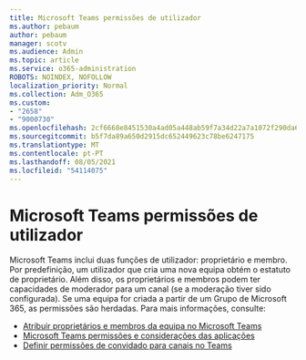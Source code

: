 ```yaml
---
title: Microsoft Teams permissões de utilizador
ms.author: pebaum
author: pebaum
manager: scotv
ms.audience: Admin
ms.topic: article
ms.service: o365-administration
ROBOTS: NOINDEX, NOFOLLOW
localization_priority: Normal
ms.collection: Adm_O365
ms.custom:
- "2658"
- "9000730"
ms.openlocfilehash: 2cf6668e8451530a4ad05a448ab59f7a34d22a7a1072f290da6c5a248ab0c433
ms.sourcegitcommit: b5f7da89a650d2915dc652449623c78be6247175
ms.translationtype: MT
ms.contentlocale: pt-PT
ms.lasthandoff: 08/05/2021
ms.locfileid: "54114075"
---
```

# <a name="microsoft-teams-permissions"></a>Microsoft Teams permissões de utilizador

Microsoft Teams inclui duas funções de utilizador: proprietário e membro. Por predefinição, um utilizador que cria uma nova equipa obtém o estatuto de proprietário. Além disso, os proprietários e membros podem ter capacidades de moderador para um canal (se a moderação tiver sido configurada). Se uma equipa for criada a partir de um Grupo de Microsoft 365, as permissões são herdadas. Para mais informações, consulte:

- [Atribuir proprietários e membros da equipa no Microsoft Teams](https://docs.microsoft.com/microsoftteams/assign-roles-permissions)
- [Microsoft Teams permissões e considerações das aplicações](https://docs.microsoft.com/microsoftteams/app-permissions)
- [Definir permissões de convidado para canais no Teams](https://support.office.com/article/4756c468-2746-4bfd-a582-736d55fcc169)
